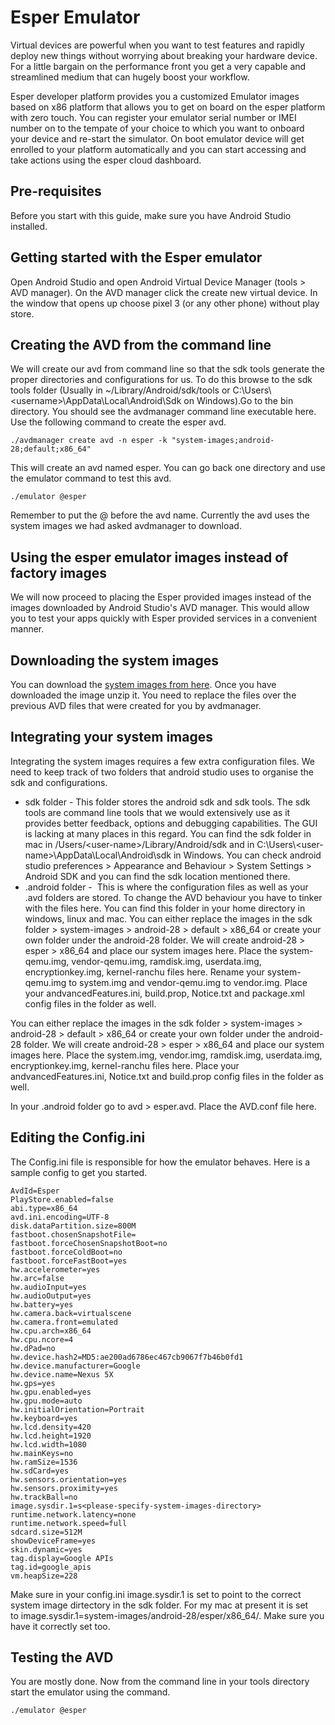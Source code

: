 # Esper Emulator


Virtual devices are powerful when you want to test features and rapidly deploy new things without worrying about breaking your hardware device. For a little bargain on the performance front you get a very capable and streamlined medium that can hugely boost your workflow.

Esper developer platform provides you a customized Emulator images based on x86 platform that allows you to get on board on the esper platform with zero touch. You can register your emulator serial number or IMEI number on to the tempate of your choice to which you want to onboard your device and re-start the simulator. On boot emulator device will get enrolled to your platform automatically and you can start accessing and take actions using the esper cloud dashboard.

## Pre-requisites

Before you start with this guide, make sure you have Android Studio installed.

## Getting started with the Esper emulator

Open Android Studio and open Android Virtual Device Manager (tools > AVD manager). On the AVD manager click the create new virtual device. In the window that opens up choose pixel 3 (or any other phone) without play store.

## Creating the AVD from the command line

We will create our avd from command line so that the sdk tools generate the proper directories and configurations for us. To do this browse to the sdk tools folder (Usually in ~/Library/Android/sdk/tools or C:\Users\\<username\>\AppData\Local\Android\Sdk on Windows).Go to the bin directory. You should see the avdmanager command line executable here. Use the following command to create the esper avd.

```./avdmanager create avd -n esper -k "system-images;android-28;default;x86_64"```

This will create an avd named esper. You can go back one directory and use the emulator command to test this avd.

```./emulator @esper```

Remember to put the @  before the avd name. Currently the avd uses the system images we had asked avdmanager to download.

## Using the esper emulator images instead of factory images

We will now proceed to placing the Esper provided images instead of the images downloaded by Android Studio's AVD manager. This would allow you to test your apps quickly with Esper provided services in a convenient manner.

## Downloading the system images

You can download the [system images from here](https://shoonya-os-builds.s3-us-west-2.amazonaws.com/builds/EsperAVD/42/EsperAVD-42.tar.gz). Once you have downloaded the image unzip it. You need to replace the files over the previous AVD files that were created for you by avdmanager.

## Integrating your system images

Integrating the system images requires a few extra configuration files. We need to keep track of two folders that android studio uses to organise the sdk and configurations.

- sdk folder - This folder stores the android sdk and sdk tools. The sdk tools are command line tools that we would extensively use as it provides better feedback, options and debugging capabilities. The GUI is lacking at many places in this regard. You can find the sdk folder in mac in /Users/\<user-name\>/Library/Android/sdk and in C:\Users\\<user-name\>\AppData\Local\Android\sdk in Windows. You can check android studio preferences > Appearance and Behaviour > System Settings > Android SDK and you can find the sdk location mentioned there.
- .android folder -  This is where the configuration files as well as your .avd folders are stored. To change the AVD behaviour you have to tinker with the files here. You can find this folder in your home directory in windows, linux and mac.
You can either replace the images in the sdk folder > system-images > android-28 > default > x86_64 or create your own folder under the android-28 folder. We will create android-28 > esper > x86_64 and place our system images here. Place the system-qemu.img, vendor-qemu.img, ramdisk.img, userdata.img, encryptionkey.img, kernel-ranchu files here. Rename your system-qemu.img to system.img and vendor-qemu.img to vendor.img. Place your andvancedFeatures.ini, build.prop, Notice.txt and package.xml config files in the folder as well.

You can either replace the images in the sdk folder > system-images > android-28 > default > x86_64 or create your own folder under the android-28 folder. We will create android-28 > esper > x86_64 and place our system images here. Place the system.img, vendor.img, ramdisk.img, userdata.img, encryptionkey.img, kernel-ranchu files here. Place your andvancedFeatures.ini, Notice.txt and build.prop config files in the folder as well.

In your .android folder go to avd > esper.avd. Place the AVD.conf file here.

## Editing the Config.ini

The Config.ini file is responsible for how the emulator behaves. Here is a sample config to get you started.

```text
AvdId=Esper
PlayStore.enabled=false
abi.type=x86_64
avd.ini.encoding=UTF-8
disk.dataPartition.size=800M
fastboot.chosenSnapshotFile=
fastboot.forceChosenSnapshotBoot=no
fastboot.forceColdBoot=no
fastboot.forceFastBoot=yes
hw.accelerometer=yes
hw.arc=false
hw.audioInput=yes
hw.audioOutput=yes
hw.battery=yes
hw.camera.back=virtualscene
hw.camera.front=emulated
hw.cpu.arch=x86_64
hw.cpu.ncore=4
hw.dPad=no
hw.device.hash2=MD5:ae200ad6786ec467cb9067f7b46b0fd1
hw.device.manufacturer=Google
hw.device.name=Nexus 5X
hw.gps=yes
hw.gpu.enabled=yes
hw.gpu.mode=auto
hw.initialOrientation=Portrait
hw.keyboard=yes
hw.lcd.density=420
hw.lcd.height=1920
hw.lcd.width=1080
hw.mainKeys=no
hw.ramSize=1536
hw.sdCard=yes
hw.sensors.orientation=yes
hw.sensors.proximity=yes
hw.trackBall=no
image.sysdir.1=s<please-specify-system-images-directory>
runtime.network.latency=none
runtime.network.speed=full
sdcard.size=512M
showDeviceFrame=yes
skin.dynamic=yes
tag.display=Google APIs
tag.id=google_apis
vm.heapSize=228
```

Make sure in your config.ini image.sysdir.1 is set to point to the correct system image dirtectory in the sdk folder. For my mac at present it is set to image.sysdir.1=system-images/android-28/esper/x86_64/. Make sure you have it correctly set too.

## Testing the AVD

You are mostly done. Now from the command line in your tools directory start the emulator using the command.

```./emulator @esper```

